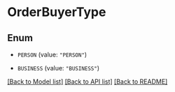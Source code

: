 # OrderBuyerType

## Enum


* `PERSON` (value: `"PERSON"`)

* `BUSINESS` (value: `"BUSINESS"`)


[[Back to Model list]](../README.md#documentation-for-models) [[Back to API list]](../README.md#documentation-for-api-endpoints) [[Back to README]](../README.md)


